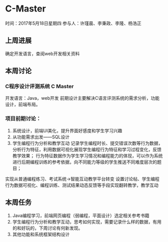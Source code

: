 # C-Master
时间：2017年5月18日星期四
参与人：许瑾晨、李秉政、李隆、杨浩正
## 上周进展
确定开发语言，查阅web开发相关资料
## 本周讨论
### C程序设计评测系统 C Master
开发语言：Java，web开发
前期设计主要解决C语言评测系统的需求分析，功能设计，前端布局。
### 项目前期讨论：
1. 系统设计，前端UI美化，提升界面好感度和学生学习兴趣
2. 从功能需求出发——SQL设计
3. 学生编程行为分析和教学互动
记录学生编程时长、提交错误次数等行为数据，分析行为特征，利用数据可视化展现学生编程行为特征和学习过程变化，反馈教学效果；
行为特征数据作为学生学习情况和编程能力的体现，可以作为系统进行后期编程训练的参考依据，向不同能力等级的学生推送不同难度层次的题目；

实现从普通编程练习、考试系统->智能互动教学平台转变
设置讨论帖、学生编程行为数据可视化、编程训练、测试结果动态反馈等手段实现翻转教学，教学互动

## 本周任务
1. Java编程学习，前端网页编程（弱编程，平面设计）选定相关参考书籍
2. 学生编程行为分析和教学互动，思考如何实现，需要记录什么样的数据，有用的和好玩的，下周讨论有何新发现。
3. 其他功能和系统框架结构设计
